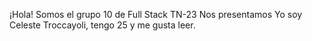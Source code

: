 ¡Hola! Somos el grupo 10 de Full Stack TN-23
Nos presentamos
Yo soy Celeste Troccayoli, tengo 25 y me gusta leer.
